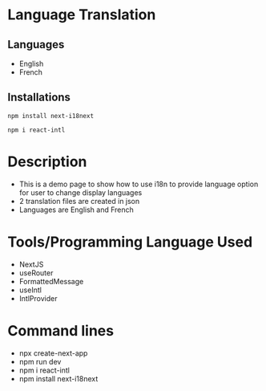 # Language Translation

## Languages

- English
- French

## Installations

```
npm install next-i18next
```

```
npm i react-intl
```

# Description

- This is a demo page to show how to use i18n to provide language option for user to change display languages
- 2 translation files are created in json
- Languages are English and French

# Tools/Programming Language Used

- NextJS
- useRouter
- FormattedMessage
- useIntl
- IntlProvider

# Command lines

- npx create-next-app
- npm run dev
- npm i react-intl
- npm install next-i18next

